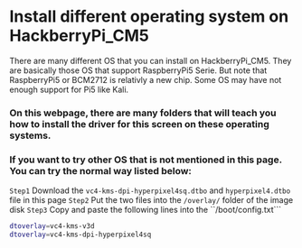 # Install different operating system on HackberryPi_CM5

There are many different OS that you can install on HackberryPi_CM5. They are basically those OS that support RaspberryPi5 Serie. 
But note that RaspberryPi5 or BCM2712 is relativly a new chip. Some OS may have not enough support for Pi5 like Kali.  

### On this webpage, there are many folders that will teach you how to install the driver for this screen on these operating systems.

### If you want to try other OS that is not mentioned in this page. You can try the normal way listed below:

```Step1``` Download the ```vc4-kms-dpi-hyperpixel4sq.dtbo``` and ```hyperpixel4.dtbo``` file in this page
```Step2``` Put the two files into the ```/overlay/``` folder of the image disk
```Step3```  Copy and paste the following lines into the ``/boot/config.txt```
```sh
dtoverlay=vc4-kms-v3d
dtoverlay=vc4-kms-dpi-hyperpixel4sq
```
